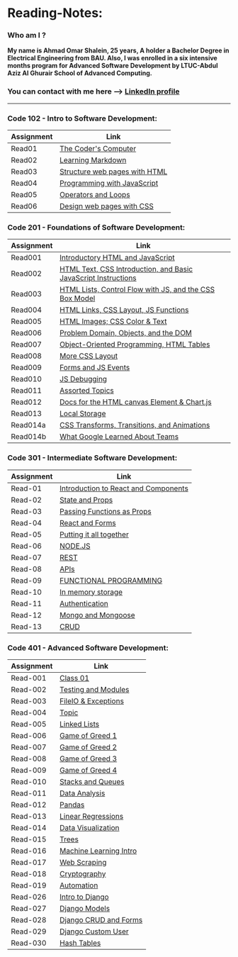 # Reading-Notes:

### Who am I ?
**My name is Ahmad Omar Shalein, 25 years, A holder a Bachelor Degree in Electrical Engineering from BAU. Also, I was enrolled in a six intensive months program for Advanced Software Development by LTUC-Abdul Aziz Al Ghurair School of Advanced Computing.**

### You can contact with me here --> [LinkedIn profile](https://www.linkedin.com/in/ahmad-shalein/)

---------------------------------------------------------------------------------------------

### Code 102 - Intro to Software Development:

| Assignment | Link              |
|------------|-------------------|
| Read01     | [The Coder's Computer](read01) |
| Read02     | [Learning Markdown](read02) |
| Read03     | [Structure web pages with HTML](read03) |
| Read04     | [Programming with JavaScript](read04) |
| Read05     | [Operators and Loops](read05) |
| Read06     | [Design web pages with CSS](read06) |

### Code 201 - Foundations of Software Development:

| Assignment  | Link               |
|-------------|--------------------|
| Read001     | [Introductory HTML and JavaScript](read001) |
| Read002     | [HTML Text, CSS Introduction, and Basic JavaScript Instructions](read002) |
| Read003     | [HTML Lists, Control Flow with JS, and the CSS Box Model](read003) |
| Read004     | [HTML Links, CSS Layout, JS Functions](read004) |
| Read005     | [HTML Images; CSS Color & Text](read005) |
| Read006     | [Problem Domain, Objects, and the DOM](read006) |
| Read007     | [Object-Oriented Programming, HTML Tables](read007) |
| Read008     | [More CSS Layout](read008) |
| Read009     | [Forms and JS Events](read009) |
| Read010     | [JS Debugging](read010) |
| Read011     | [Assorted Topics](read011) |
| Read012     | [Docs for the HTML canvas Element & Chart.js](read012) |
| Read013     | [Local Storage](read013) |
| Read014a     | [CSS Transforms, Transitions, and Animations](read014a) |
| Read014b     | [What Google Learned About Teams](read014b) |

### Code 301 - Intermediate Software Development:

| Assignment  | Link               |
|-------------|--------------------|
| Read-01     | [Introduction to React and Components](read-01) |
| Read-02     | [State and Props](read-02) |
| Read-03     | [Passing Functions as Props](read-03) |
| Read-04     | [React and Forms](read-04) |
| Read-05     | [Putting it all together](read-05) |
| Read-06     | [NODE.JS](read-06) |
| Read-07     | [REST](read-07) |
| Read-08     | [APIs](read-08) |
| Read-09     | [FUNCTIONAL PROGRAMMING](read-09) |
| Read-10     | [In memory storage](read-10) |
| Read-11     | [Authentication](read-11) |
| Read-12     | [Mongo and Mongoose](read-12) |
| Read-13     | [CRUD](read-13) |

### Code 401 - Advanced Software Development:

| Assignment  | Link               |
|-------------|--------------------|
| Read-001     | [Class 01](read-001) |
| Read-002     | [Testing and Modules](read-002) |
| Read-003     | [FileIO & Exceptions](read-003) |
| Read-004     | [Topic](read-004) |
| Read-005     | [Linked Lists](read-005) |
| Read-006     | [Game of Greed 1](read-006) |
| Read-007     | [Game of Greed 2](read-007) |
| Read-008     | [Game of Greed 3](read-008) |
| Read-009     | [Game of Greed 4](read-009) |
| Read-010     | [Stacks and Queues](read-010) |
| Read-011     | [Data Analysis](read-011) |
| Read-012     | [Pandas](read-012) |
| Read-013     | [Linear Regressions](read-013) |
| Read-014     | [Data Visualization](read-014) |
| Read-015     | [Trees](read-015) |
| Read-016     | [Machine Learning Intro](read-016) |
| Read-017     | [Web Scraping](read-017) |
| Read-018     | [Cryptography](read-018) |
| Read-019     | [Automation](read-019) |
| Read-026     | [Intro to Django](read-026) |
| Read-027     | [Django Models](read-027) |
| Read-028     | [Django CRUD and Forms](read-028) |
| Read-029     | [Django Custom User](read-029) |
| Read-030     | [Hash Tables](read-030) |
